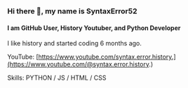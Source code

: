 ### Hi there 👋, my name is SyntaxError52
#### I am GitHub User, History Youtuber, and Python Developer
I like history and started coding 6 months ago.


YouTube: [https://www.youtube.com/syntax.error.history.](https://www.youtube.com/@syntax.error.history.)

Skills: PYTHON / JS / HTML / CSS
